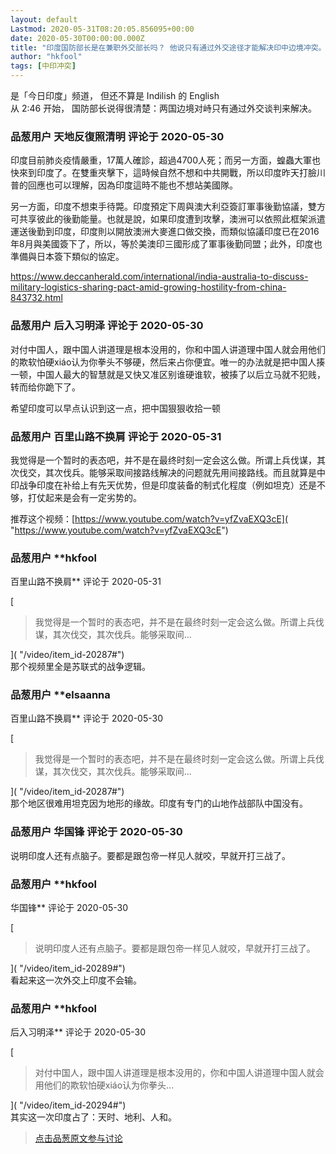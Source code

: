 ```yaml
---
layout: default
Lastmod: 2020-05-31T08:20:05.856095+00:00
date: 2020-05-30T00:00:00.000Z
title: "印度国防部长是在兼职外交部长吗？ 他说只有通过外交途径才能解决印中边境冲突。"
author: "hkfool"
tags: [中印冲突]
---
```


是「今日印度」频道， 但还不算是 Indilish 的 English  
从 2:46 开始， 国防部长说得很清楚：两国边境对峙只有通过外交谈判来解决。

            
### 品葱用户 **天地反復照清明** 评论于 2020-05-30
        
印度目前肺炎疫情嚴重，17萬人確診，超過4700人死；而另一方面，蝗蟲大軍也快來到印度了。在雙重夾擊下，這時候自然不想和中共開戰，所以印度昨天打臉川普的回應也可以理解，因為印度這時不能也不想站美國隊。  
  
另一方面，印度不想束手待斃。印度預定下周與澳大利亞簽訂軍事後勤協議，雙方可共享彼此的後勤能量。也就是說，如果印度遭到攻擊，澳洲可以依照此框架派遣運送後勤到印度，印度則以開放澳洲大麥進口做交換，而類似協議印度已在2016年8月與美國簽下了，所以，等於美澳印三國形成了軍事後勤同盟；此外，印度也準備與日本簽下類似的協定。  
  
  
https://www.deccanherald.com/international/india-australia-to-discuss-military-logistics-sharing-pact-amid-growing-hostility-from-china-843732.html
        


            
### 品葱用户 **后入习明泽** 评论于 2020-05-30
        
对付中国人，跟中国人讲道理是根本没用的，你和中国人讲道理中国人就会用他们的欺软怕硬xiáo认为你拳头不够硬，然后来占你便宜。唯一的办法就是把中国人揍一顿，中国人最大的智慧就是又快又准区别谁硬谁软，被揍了以后立马就不犯贱，转而给你跪下了。  
  
希望印度可以早点认识到这一点，把中国狠狠收拾一顿
        


            
### 品葱用户 **百里山路不换肩** 评论于 2020-05-31
        
我觉得是一个暂时的表态吧，并不是在最终时刻一定会这么做。所谓上兵伐谋，其次伐交，其次伐兵。能够采取间接路线解决的问题就先用间接路线。而且就算是中印战争印度在补给上有先天优势，但是印度装备的制式化程度（例如坦克）还是不够，打仗起来是会有一定劣势的。  
  
推荐这个视频：[https://www.youtube.com/watch?v=yfZvaEXQ3cE]( "https://www.youtube.com/watch?v=yfZvaEXQ3cE")
        


            
### 品葱用户 **hkfool 
百里山路不换肩** 评论于 2020-05-31
        
[

> 我觉得是一个暂时的表态吧，并不是在最终时刻一定会这么做。所谓上兵伐谋，其次伐交，其次伐兵。能够采取间...

]( "/video/item_id-20287#")  
那个视频里全是苏联式的战争逻辑。
        


            
### 品葱用户 **elsaanna 
百里山路不换肩** 评论于 2020-05-30
        
[

> 我觉得是一个暂时的表态吧，并不是在最终时刻一定会这么做。所谓上兵伐谋，其次伐交，其次伐兵。能够采取间...

]( "/video/item_id-20287#")  
那个地区很难用坦克因为地形的缘故。印度有专门的山地作战部队中国没有。
        


            
### 品葱用户 **华国锋** 评论于 2020-05-30
        
说明印度人还有点脑子。要都是跟包帝一样见人就咬，早就开打三战了。
        


            
### 品葱用户 **hkfool 
华国锋** 评论于 2020-05-30
        
[

> 说明印度人还有点脑子。要都是跟包帝一样见人就咬，早就开打三战了。

]( "/video/item_id-20289#")  
看起来这一次外交上印度不会输。
        


            
### 品葱用户 **hkfool 
后入习明泽** 评论于 2020-05-30
        
[

> 对付中国人，跟中国人讲道理是根本没用的，你和中国人讲道理中国人就会用他们的欺软怕硬xiáo认为你拳头...

]( "/video/item_id-20294#")  
其实这一次印度占了：天时、地利、人和。
        






> [点击品葱原文参与讨论](https://pincong.rocks/video/id-2207__sort_key-agree_count__sort-DESC)

